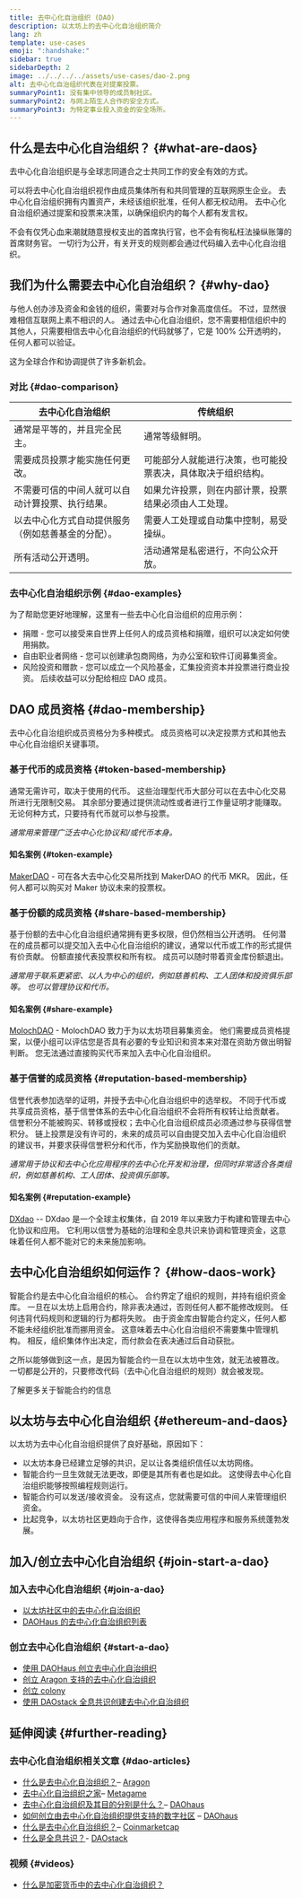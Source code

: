 ```yaml
---
title: 去中心化自治组织 (DAO)
description: 以太坊上的去中心化自治组织简介
lang: zh
template: use-cases
emoji: ":handshake:"
sidebar: true
sidebarDepth: 2
image: ../../../../assets/use-cases/dao-2.png
alt: 去中心化自治组织代表在对提案投票。
summaryPoint1: 没有集中领导的成员制社区。
summaryPoint2: 与网上陌生人合作的安全方式。
summaryPoint3: 为特定事业投入资金的安全场所。
---
```


## 什么是去中心化自治组织？ {#what-are-daos}

去中心化自治组织是与全球志同道合之士共同工作的安全有效的方式。

可以将去中心化自治组织视作由成员集体所有和共同管理的互联网原生企业。 去中心化自治组织拥有内置资产，未经该组织批准，任何人都无权动用。 去中心化自治组织通过提案和投票来决策，以确保组织内的每个人都有发言权。

不会有仅凭心血来潮就随意授权支出的首席执行官，也不会有徇私枉法操纵账簿的首席财务官。 一切行为公开，有关开支的规则都会通过代码编入去中心化自治组织。

## 我们为什么需要去中心化自治组织？ {#why-dao}

与他人创办涉及资金和金钱的组织，需要对与合作对象高度信任。 不过，显然很难相信互联网上素不相识的人。 通过去中心化自治组织，您不需要相信组织中的其他人，只需要相信去中心化自治组织的代码就够了，它是 100% 公开透明的，任何人都可以验证。

这为全球合作和协调提供了许多新机会。

### 对比 {#dao-comparison}

| 去中心化自治组织                                   | 传统组织                                                     |
| -------------------------------------------------- | ------------------------------------------------------------ |
| 通常是平等的，并且完全民主。                       | 通常等级鲜明。                                               |
| 需要成员投票才能实施任何更改。                     | 可能部分人就能进行决策，也可能投票表决，具体取决于组织结构。 |
| 不需要可信的中间人就可以自动计算投票、执行结果。   | 如果允许投票，则在内部计票，投票结果必须由人工处理。         |
| 以去中心化方式自动提供服务（例如慈善基金的分配）。 | 需要人工处理或自动集中控制，易受操纵。                       |
| 所有活动公开透明。                                 | 活动通常是私密进行，不向公众开放。                           |

### 去中心化自治组织示例 {#dao-examples}

为了帮助您更好地理解，这里有一些去中心化自治组织的应用示例：

- 捐赠 - 您可以接受来自世界上任何人的成员资格和捐赠，组织可以决定如何使用捐款。
- 自由职业者网络 - 您可以创建承包商网络，为办公室和软件订阅募集资金。
- 风险投资和赠款 - 您可以成立一个风险基金，汇集投资资本并投票进行商业投资。 后续收益可以分配给相应 DAO 成员。

## DAO 成员资格 {#dao-membership}

去中心化自治组织成员资格分为多种模式。 成员资格可以决定投票方式和其他去中心化自治组织关键事项。

### 基于代币的成员资格 {#token-based-membership}

通常无需许可，取决于使用的代币。 这些治理型代币大部分可以在去中心化交易所进行无限制交易。 其余部分要通过提供流动性或者进行工作量证明才能赚取。 无论何种方式，只要持有代币就可以参与投票。

_通常用来管理广泛去中心化协议和/或代币本身。_

#### 知名案例 {#token-example}

[MakerDAO](https://makerdao.com) - 可在各大去中心化交易所找到 MakerDAO 的代币 MKR。 因此，任何人都可以购买对 Maker 协议未来的投票权。

### 基于份额的成员资格 {#share-based-membership}

基于份额的去中心化自治组织通常拥有更多权限，但仍然相当公开透明。 任何潜在的成员都可以提交加入去中心化自治组织的建议，通常以代币或工作的形式提供有价贡献。 份额直接代表投票权和所有权。 成员可以随时带着资金库份额退出。

_通常用于联系更紧密、以人为中心的组织，例如慈善机构、工人团体和投资俱乐部等。 也可以管理协议和代币。_

#### 知名案例 {#share-example}

[MolochDAO](http://molochdao.com/) - MolochDAO 致力于为以太坊项目募集资金。 他们需要成员资格提案，以便小组可以评估您是否具有必要的专业知识和资本来对潜在资助方做出明智判断。 您无法通过直接购买代币来加入去中心化自治组织。

### 基于信誉的成员资格 {#reputation-based-membership}

信誉代表参加选举的证明，并授予去中心化自治组织中的选举权。 不同于代币或共享成员资格，基于信誉体系的去中心化自治组织不会将所有权转让给贡献者。 信誉积分不能被购买、转移或授权；去中心化自治组织成员必须通过参与获得信誉积分。 链上投票是没有许可的，未来的成员可以自由提交加入去中心化自治组织的建议书，并要求获得信誉积分和代币，作为奖励换取他们的贡献。

_通常用于协议和去中心化应用程序的去中心化开发和治理，但同时非常适合各类组织，例如慈善机构、工人团体、投资俱乐部等。_

#### 知名案例 {#reputation-example}

[DXdao](https://DXdao.eth.link) -- DXdao 是一个全球主权集体，自 2019 年以来致力于构建和管理去中心化协议和应用。 它利用以信誉为基础的治理和全息共识来协调和管理资金，这意味着任何人都不能对它的未来施加影响。

## 去中心化自治组织如何运作？ {#how-daos-work}

智能合约是去中心化自治组织的核心。 合约界定了组织的规则，并持有组织资金库。 一旦在以太坊上启用合约，除非表决通过，否则任何人都不能修改规则。 任何违背代码规则和逻辑的行为都将失败。 由于资金库由智能合约定义，任何人都不能未经组织批准而挪用资金。 这意味着去中心化自治组织不需要集中管理机构。 相反，组织集体作出决定，而付款会在表决通过后自动获批。

之所以能够做到这一点，是因为智能合约一旦在以太坊中生效，就无法被篡改。 一切都是公开的，只要修改代码（去中心化自治组织的规则）就会被发现。

<DocLink to="/smart-contracts/">
  了解更多关于智能合约的信息
</DocLink>

## 以太坊与去中心化自治组织 {#ethereum-and-daos}

以太坊为去中心化自治组织提供了良好基础，原因如下：

- 以太坊本身已经建立足够的共识，足以让各类组织信任以太坊网络。
- 智能合约一旦生效就无法更改，即便是其所有者也是如此。 这使得去中心化自治组织能够按照编程规则运行。
- 智能合约可以发送/接收资金。 没有这点，您就需要可信的中间人来管理组织资金。
- 比起竞争，以太坊社区更趋向于合作，这使得各类应用程序和服务系统蓬勃发展。

## 加入/创立去中心化自治组织 {#join-start-a-dao}

### 加入去中心化自治组织 {#join-a-dao}

- [以太坊社区中的去中心化自治组织](/community/get-involved/#decentralized-autonomous-organizations-daos)
- [DAOHaus 的去中心化自治组织列表](https://app.daohaus.club/explore)

### 创立去中心化自治组织 {#start-a-dao}

- [使用 DAOHaus 创立去中心化自治组织](https://app.daohaus.club/summon)
- [创立 Aragon 支持的去中心化自治组织](https://aragon.org/product)
- [创立 colony](https://colony.io/)
- [使用 DAOstack 全息共识创建去中心化自治组织](https://alchemy.daostack.io/daos/create)

## 延伸阅读 {#further-reading}

### 去中心化自治组织相关文章 {#dao-articles}

- [什么是去中心化自治组织？](https://aragon.org/dao)– [Aragon](https://aragon.org/)
- [去中心化自治组织之家](https://wiki.metagame.wtf/docs/great-houses/house-of-daos)– [Metagame](https://wiki.metagame.wtf/)
- [去中心化自治组织及其目的分别是什么？](https://daohaus.substack.com/p/-what-is-a-dao-and-what-is-it-for)– [DAOhaus](https://daohaus.club/)
- [如何创立由去中心化自治组织提供支持的数字社区](https://daohaus.substack.com/p/four-and-a-half-steps-to-start-a) – [DAOhaus](https://daohaus.club/)
- [什么是去中心化自治组织？](https://coinmarketcap.com/alexandria/article/what-is-a-dao)– [Coinmarketcap](https://coinmarketcap.com)
- [什么是全息共识？](https://medium.com/daostack/holographic-consensus-part-1-116a73ba1e1c)- [DAOstack](https://daostack.io/)

### 视频 {#videos}

- [什么是加密货币中的去中心化自治组织？](https://youtu.be/KHm0uUPqmVE)
